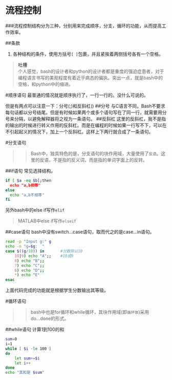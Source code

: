 流程控制
========
###流程控制结构分为三种，分别用来完成顺序，分支，循环的功能，从而提高工作效率。

##条款
1. 各种结构的条件，使用方括号`[ ]`包裹，并且紧挨着两侧括号各有一个空格。

><b>吐槽</b><br>
个人感觉，bash的设计者和python的设计者都是重度的强迫症患者，对于编程语言书写的美观程度有着近乎病态的偏执。突出一点，就是bash中的空格，和python中的缩进。

#顺序语句
最普通的情况就是顺序执行了，一行一行的。没什么可说的。

但是有两点可以注意一下：分号(;)和反斜杠(\)
##分号
与C语言不同，Bash不要求每句话都以分号结尾。但是有时候如果两个或多个语句写在了同一行，就需要用分号来分隔，以避免解释器将之视为一条语句。
##反斜杠
这里的反斜杠，我不是指的输出的时候进行转义作用的反斜杠。而是在编程的时候如果一行写不下，可以在不引起起义的情况下，加上一个反斜杠。这样上下两行就合成了一条语句。

#分支语句
>>Bash中，独具特色的是，分支语句的块作用域，大量使用了`反语`。这里的反语，不是指的反义词，而是指的单词字面上的反转。

##if语句
常见选择结构。
```bash
if [ $a -eq $b];then
  echo "a,b相等"
else
  echo "a,b不相等"
fi
```
另外bash中的else if写作`elif`
>MATLAB中else if写作`elseif`


##case语句
bash中没有switch...case语句，取而代之的是case...in语句。
```bash
read -p "Input g:" g
echo -n "g=$g:  "
case $((g/10)) in       #分数除以10
    10|9) echo "A";;    #10或9
    8) echo "B";;
    7) echo "C";;
    6) echo "D";;
    *) echo "E"
esac
```
上面代码完成的功能就是根据学生分数输出其等级。



#循环语句
>>bash中也是for循环和while循环，其块作用域(即`循环体`)采用do...done的形式。

##while语句
计算1到100的和
```bash
sum=0
i=1
while [ $i -le 100 ]
do
    let sum+=$i
    let i++
done
echo "其和是 $sum"
```

